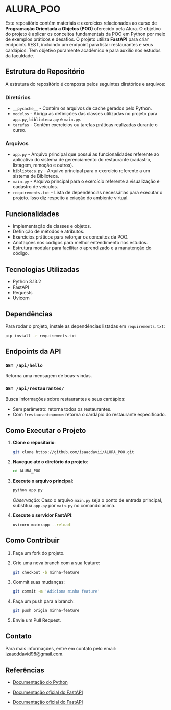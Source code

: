 # ALURA_POO

Este repositório contém materiais e exercícios relacionados ao curso de **Programação Orientada a Objetos (POO)** oferecido pela Alura. O objetivo do projeto é aplicar os conceitos fundamentais da POO em Python por meio de exemplos práticos e desafios. O projeto utiliza **FastAPI** para criar endpoints REST, incluindo um endpoint para listar restaurantes e seus cardápios. Tem objetivo puramente acadêmico e para auxílio nos estudos da faculdade.

## Estrutura do Repositório

A estrutura do repositório é composta pelos seguintes diretórios e arquivos:

### Diretórios
- `__pycache__` - Contém os arquivos de cache gerados pelo Python.
- `modelos` - Abriga as definições das classes utilizadas no projeto para `app.py`, `biblioteca.py` e `main.py`.
- `tarefas` - Contém exercícios ou tarefas práticas realizadas durante o curso.

### Arquivos
- `app.py` - Arquivo principal que possui as funcionalidades referente ao aplicativo do sistema de gerenciamento do restaurante (cadastro, listagem, remoção e outros).
- `biblioteca.py` - Arquivo principal para o exercício referente a um sistema de Biblioteca.
- `main.py` - Arquivo principal para o exercício referente a visualização e cadastro de veículos.
- `requirements.txt` - Lista de dependências necessárias para executar o projeto. Isso diz respeito à criação do ambiente virtual.

## Funcionalidades

- Implementação de classes e objetos.
- Definição de métodos e atributos.
- Exercícios práticos para reforçar os conceitos de POO.
- Anotações nos códigos para melhor entendimento nos estudos.
- Estrutura modular para facilitar o aprendizado e a manutenção do código.

## Tecnologias Utilizadas

- Python 3.13.2
- FastAPI
- Requests
- Uvicorn

## Dependências

Para rodar o projeto, instale as dependências listadas em `requirements.txt`:
```bash
pip install -r requirements.txt
```

## Endpoints da API

### `GET /api/hello`
Retorna uma mensagem de boas-vindas.

### `GET /api/restaurantes/`
Busca informações sobre restaurantes e seus cardápios:
- Sem parâmetro: retorna todos os restaurantes.
- Com `?restaurante=nome`: retorna o cardápio do restaurante especificado.

## Como Executar o Projeto

1. **Clone o repositório**:
   ```bash
   git clone https://github.com/isaacdavii/ALURA_POO.git
   ```
   
2. **Navegue até o diretório do projeto**:   
   ```bash
   cd ALURA_POO
   ```
   
3. **Execute o arquivo principal**:
   ```bash
   python app.py
   ```
   
   *Observação*: Caso o arquivo `main.py` seja o ponto de entrada principal, substitua `app.py` por `main.py` no comando acima.

4. **Execute o servidor FastAPI**:
   ```bash
   uvicorn main:app --reload
   ```

## Como Contribuir

1. Faça um fork do projeto.

2. Crie uma nova branch com a sua feature:
   ```bash
   git checkout -b minha-feature
   ```
3. Commit suas mudanças:
   ```bash
   git commit -m 'Adiciona minha feature'
   ```
4. Faça um push para a branch:
   ```bash
   git push origin minha-feature
   ```
5. Envie um Pull Request.

## Contato

Para mais informações, entre em contato pelo email: izaacddavid98@gmail.com.

## Referências

- [Documentação do Python](https://docs.python.org/pt-br/3/)

- [Documentação oficial do FastAPI](https://fastapi.tiangolo.com/)

- [Documentação oficial do FastAPI](https://fastapi.tiangolo.com/)

